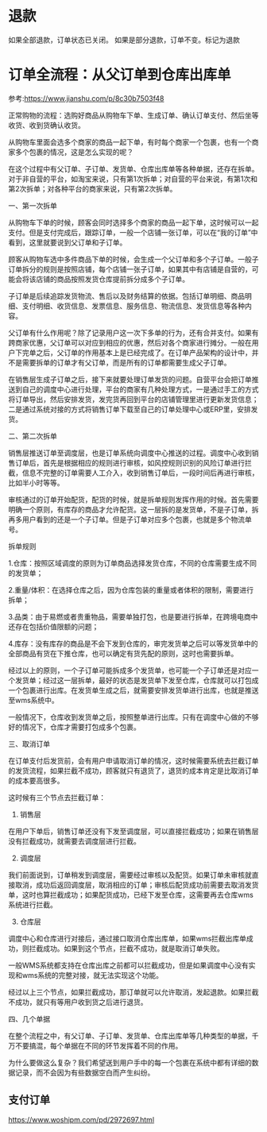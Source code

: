 # 退款 #

如果全部退款，订单状态已关闭。 如果是部分退款，订单不变。标记为退款


# 订单全流程：从父订单到仓库出库单

参考:https://www.jianshu.com/p/8c30b7503f48

正常购物的流程：选购好商品从购物车下单、生成订单、确认订单支付、然后坐等收货、收到货确认收货。

从购物车里面会选多个商家的商品一起下单，有时每个商家一个包裹，也有一个商家多个包裹的情况，这是怎么实现的呢？

在这个过程中有父订单、子订单、发货单、仓库出库单等各种单据，还存在拆单。对于非自营的平台，如淘宝来说，只有第1次拆单；对自营的平台来说，有第1次和第2次拆单；对各种平台的商家来说，只有第2次拆单。

一、第一次拆单

从购物车下单的时候，顾客会同时选择多个商家的商品一起下单，这时候可以一起支付。但是支付完成后，跟踪订单，一般一个店铺一张订单，可以在“我的订单”中看到，这里就要说到父订单和子订单。

顾客从购物车选中多件商品下单的时候，会生成一个父订单和多个子订单。一般子订单拆分的规则是按照店铺，每个店铺一张子订单，如果其中有店铺是自营的，可能会将该店铺的商品按照发货仓库提前拆分成多个子订单。

子订单是后续追踪发货物流、售后以及财务结算的依据。包括订单明细、商品明细、支付明细、收货信息、发票信息、服务信息、物流信息、发货信息等各种内容。

父订单有什么作用呢？除了记录用户这一次下多单的行为，还有合并支付。如果有跨商家优惠，父订单可以对应到相应的优惠，然后对各个商家进行摊分。一般在用户下完单之后，父订单的作用基本上是已经完成了。在订单产品架构的设计中，并不是需要拆单的订单才有父订单，而是所有的订单都需要生成父子订单。

在销售层生成子订单之后，接下来就要处理订单发货的问题。自营平台会把订单推送到自己的调度中心进行处理，平台的商家有几种处理方式，一是通过手工的方式将订单导出，然后安排发货，发完货再回到平台的店铺管理里进行更新发货信息；二是通过系统对接的方式将销售订单下载至自己的订单处理中心或ERP里，安排发货。

二、第二次拆单

销售层推送订单至调度层，也是订单系统向调度中心推送的过程。调度中心收到销售订单后，首先是根据相应的规则进行审核，如风控规则识别的风险订单进行拦截，信息不完整的订单需要人工介入，收到销售订单后，一段时间后再进行审核，比如半小时等等。

审核通过的订单开始配货，配货的时候，就是拆单规则发挥作用的时候。首先需要明确一个原则，有库存的商品才允许配货。这一层拆的是发货单，不是子订单，拆再多用户看到的还是一个子订单。但是子订单对应多个包裹，也就是多个物流单号。

拆单规则

1.仓库：按照区域调度的原则为订单商品选择发货仓库，不同的仓库需要生成不同的发货单；

2.重量/体积：在选择仓库之后，因为仓库包装的重量或者体积的限制，需要进行拆单；

3.品类：由于易燃或者贵重物品，需要单独打包，也是要进行拆单，在跨境电商中还存在包括价值限额的问题；

4.库存：没有库存的商品是不会下发到仓库的，审完发货单之后可以等发货单中的全部商品有货在下推仓库，也可以确定有货先配的原则，这时也需要拆单。

经过以上的原则，一个子订单可能拆成多个发货单，也可能一个子订单还是对应一个发货单；经过这一层拆单，最好的状态是发货单下发至仓库，仓库就可以打包成一个包裹进行出库。在发货单生成之后，就需要安排发货单进行出库，也就是推送至wms系统中。

一般情况下，仓库收到发货单之后，按照整单进行出库。只有在调度中心做的不够好的情况下，仓库才需要打包成多个包裹。

三、取消订单

在订单支付后发货前，会有用户申请取消订单的情况，这时候需要系统去拦截订单的发货流程，如果拦截不成功，顾客就只有退货了，退货的成本肯定是比取消订单的成本要高很多。

这时候有三个节点去拦截订单：

1. 销售层

在用户下单后，销售订单还没有下发至调度层，可以直接拦截成功；如果在销售层没有拦截成功，就需要去调度层进行拦截。

2. 调度层

我们前面说到，订单稍发到调度层，需要经过审核以及配货。如果订单未审核就直接取消，成功后返回调度层，取消相应的订单；审核后配货成功前需要去取消发货单，这时也算拦截成功；如果配货成功，已经下发至仓库，这需要再去仓库wms系统进行拦截。

3. 仓库层

调度中心和仓库进行对接后，通过接口取消仓库出库单，如果wms拦截出库单成功，则拦截成功。如果到这个节点，拦截不成功，就是取消订单失败。

一般WMS系统都支持在仓库出库之前都可以拦截成功，但是如果调度中心没有实现和wms系统的完整对接，就无法实现这个功能。

经过以上三个节点，如果拦截成功，那订单就可以允许取消，发起退款。如果拦截不成功，就只有等用户收到货之后进行退货。

四、几个单据

在整个流程之中，有父订单、子订单、发货单、仓库出库单等几种类型的单据，千万不要搞混，每个单据在不同的环节发挥着不同的作用。

为什么要做这么复杂？我们希望送到用户手中的每一个包裹在系统中都有详细的数据记录，而不会因为有些数据空白而产生纠纷。


## 支付订单
https://www.woshipm.com/pd/2972697.html
